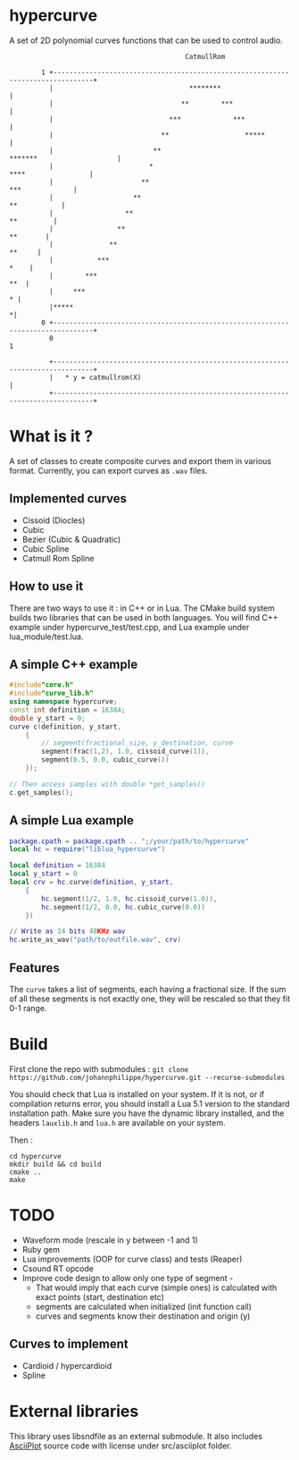 
# hypercurve

A set of 2D polynomial curves functions that can be used  to control audio. 


```
                                            CatmullRom

        1 +--------------------------------------------------------------------------------+
          |                                  ********                                      |
          |                                **        ***                                   |
          |                             ***             ***                                |
          |                           **                   *****                           |
          |                         **                          *******                    |
          |                        *                                   ****                |
          |                      **                                        ***             |
          |                    **                                             **           |
          |                  **                                                 **         |
          |                **                                                     **       |
          |              **                                                         **     |
          |           ***                                                             *    |
          |        ***                                                                 **  |
          |     ***                                                                      * |
          |*****                                                                          *|
        0 +--------------------------------------------------------------------------------+
          0                                                                                 1

          +--------------------------------------------------------------------------------+
          |   * y = catmullrom(X)                                                          |
          +--------------------------------------------------------------------------------+

```


# What is it ? 


A set of classes to create composite curves and export them in various format. 
Currently, you can export curves as `.wav` files. 

## Implemented curves 


- Cissoid (Diocles) 
- Cubic 
- Bezier (Cubic & Quadratic)
- Cubic Spline
- Catmull Rom Spline



## How to use it 


There are two ways to use it : in C++ or in Lua. The CMake build system builds two libraries that can be used in both languages. You will find C++ example under hypercurve_test/test.cpp, and Lua example under lua_module/test.lua.  


## A simple C++ example 

```c++
#include"core.h"
#include"curve_lib.h"
using namespace hypercurve;
const int definition = 16384;
double y_start = 0;
curve c(definition, y_start, 
	{
		// segment(fractional_size, y_destination, curve
		segment(frac(1,2), 1.0, cissoid_curve(1)),
		segment(0.5, 0.0, cubic_curve())
	}); 

// Then access samples with double *get_samples() 
c.get_samples();
```

## A simple Lua example

```lua
package.cpath = package.cpath .. ";/your/path/to/hypercurve"
local hc = require("liblua_hypercurve")

local definition = 16384
local y_start = 0
local crv = hc.curve(definition, y_start, 
	{
		hc.segment(1/2, 1.0, hc.cissoid_curve(1.0)),
		hc.segment(1/2, 0.0, hc.cubic_curve(0.0))
	})

// Write as 24 bits 48KHz wav
hc.write_as_wav("path/to/outfile.wav", crv)
```

## Features 

The  `curve`  takes a list of segments, each having a fractional size. If the sum of all these segments is not exactly one, they will be rescaled so that they fit 0-1 range. 




# Build


First clone the repo with submodules : 
``` git clone https://github.com/johannphilippe/hypercurve.git --recurse-submodules ```

You should check that Lua is installed on your system. If it is not, or if compilation returns error, you should install a Lua 5.1 version to the standard installation path. Make sure you have the dynamic library installed, and the headers `lauxlib.h` and `lua.h` are available on your system.

Then : 
```
cd hypercurve
mkdir build && cd build
cmake ..
make
```


# TODO

* Waveform mode (rescale in y between -1 and 1)
* Ruby gem 
* Lua improvements (OOP for curve class) and tests (Reaper)
* Csound RT opcode
* Improve code design to allow only one type of segment  - 
	- That would imply that each curve (simple ones) is calculated with exact points (start, destination etc)
	- segments are calculated when initialized (init function call)
	- curves and segments  know their destination and origin (y)

## Curves to implement

* Cardioid / hypercardioid
* Spline


# External libraries

This library uses libsndfile as an external submodule.
It also includes [AsciiPlot]() source code with license under src/asciiplot folder.

